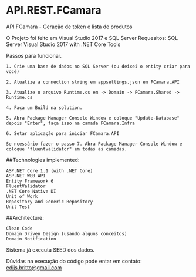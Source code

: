 # API.REST.FCamara
API FCamara - Geração de token e lista de produtos

O Projeto foi feito em Visual Studio 2017 e SQL Server
Requesitos:
    SQL Server
    Visual Studio 2017 with .NET Core Tools

Passos para funcionar.

    1. Crie uma base de dados no SQL Server (ou deixei o entity criar para você)
    
    2. Atualize a connection string em appsettings.json em FCamara.API
    
    3. Atualize o arquivo Runtime.cs em -> Domain -> FCamara.Shared -> Runtime.cs
    
    4. Faça um Build na solution.
    
    5. Abra Package Manager Console Window e coloque "Update-Database" depois "Enter", faça isso na camada FCamara.Infra
    
    6. Setar aplicação para iniciar FCamara.API
    
    Se ncessário fazer o passo 7. Abra Package Manager Console Window e coloque "fluentvalidator" em todas as camadas.
    
 ##Technologies implemented:

    ASP.NET Core 1.1 (with .NET Core)
    ASP.NET WEB API
    Entity Framework 6
    FluentValidator
    .NET Core Native DI
    Unit of Work
    Repository and Generic Repository
    Unit Test
    
##Architecture:

    Clean Code
    Domain Driven Design (usando alguns conceitos)
    Domain Notification
    
 Sistema já executa SEED dos dados.
 
 Dúvidas na execução do código pode entar em contato: edijs.britto@gmail.com
   
    


    
    
